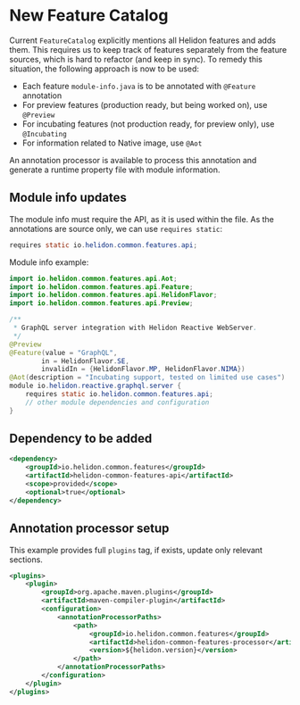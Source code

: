 # New Feature Catalog

Current `FeatureCatalog` explicitly mentions all Helidon features and adds them.
This requires us to keep track of features separately from the feature sources, which is hard to refactor (and keep in sync).
To remedy this situation, the following approach is now to be used:
- Each feature `module-info.java` is to be annotated with `@Feature` annotation
- For preview features (production ready, but being worked on), use `@Preview`
- For incubating features (not production ready, for preview only), use `@Incubating`
- For information related to Native image, use `@Aot`

An annotation processor is available to process this annotation and generate a runtime property file with module information.

## Module info updates

The module info must require the API, as it is used within the file. As the annotations are source only, we can use 
`requires static`:

```java
requires static io.helidon.common.features.api;
```

Module info example:
```java
import io.helidon.common.features.api.Aot;
import io.helidon.common.features.api.Feature;
import io.helidon.common.features.api.HelidonFlavor;
import io.helidon.common.features.api.Preview;

/**
 * GraphQL server integration with Helidon Reactive WebServer.
 */
@Preview
@Feature(value = "GraphQL", 
        in = HelidonFlavor.SE, 
        invalidIn = {HelidonFlavor.MP, HelidonFlavor.NIMA})
@Aot(description = "Incubating support, tested on limited use cases")
module io.helidon.reactive.graphql.server {
    requires static io.helidon.common.features.api;
    // other module dependencies and configuration
}
```

## Dependency to be added
```xml
<dependency>
    <groupId>io.helidon.common.features</groupId>
    <artifactId>helidon-common-features-api</artifactId>
    <scope>provided</scope>
    <optional>true</optional>
</dependency>
```

## Annotation processor setup
This example provides full `plugins` tag, if exists, update only relevant sections.
```xml
<plugins>
    <plugin>
        <groupId>org.apache.maven.plugins</groupId>
        <artifactId>maven-compiler-plugin</artifactId>
        <configuration>
            <annotationProcessorPaths>
                <path>
                    <groupId>io.helidon.common.features</groupId>
                    <artifactId>helidon-common-features-processor</artifactId>
                    <version>${helidon.version}</version>
                </path>
            </annotationProcessorPaths>
        </configuration>
    </plugin>
</plugins>
```
